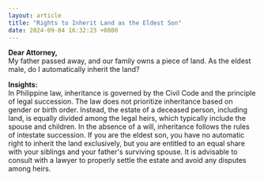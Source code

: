 ```yaml
---
layout: article
title: "Rights to Inherit Land as the Eldest Son"
date: 2024-09-04 16:32:23 +0800
---
```


<p><strong>Dear Attorney,</strong><br>My father passed away, and our family owns a piece of land. As the eldest male, do I automatically inherit the land?</p><p><strong>Insights:</strong><br>In Philippine law, inheritance is governed by the Civil Code and the principle of legal succession. The law does not prioritize inheritance based on gender or birth order. Instead, the estate of a deceased person, including land, is equally divided among the legal heirs, which typically include the spouse and children. In the absence of a will, inheritance follows the rules of intestate succession. If you are the eldest son, you have no automatic right to inherit the land exclusively, but you are entitled to an equal share with your siblings and your father's surviving spouse. It is advisable to consult with a lawyer to properly settle the estate and avoid any disputes among heirs.</p>